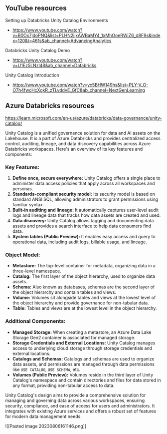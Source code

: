## YouTube resources

Setting up Databricks Unity Catalog Environments
- https://www.youtube.com/watch?v=B0Ox7jdoPNQ&list=PLHN2ijxAWBaMY4_1xMhOoeRWiZ6_d8F9s&index=120&t=461s&ab_channel=AdvancingAnalytics

Databricks Unity Catalog Demo
- https://www.youtube.com/watch?v=U1Ez5LNzl48&ab_channel=Databricks

Unity Catalog Introduction
- https://www.youtube.com/watch?v=yc5BHW149hs&list=PLY-V_O-O7h4fwcHcXgkR_zTLvddvE_GfC&ab_channel=NextGenLearning


## Azure Databricks resources

https://learn.microsoft.com/en-us/azure/databricks/data-governance/unity-catalog/

Unity Catalog is a unified governance solution for data and AI assets on the Lakehouse. It is a part of Azure Databricks and provides centralized access control, auditing, lineage, and data discovery capabilities across Azure Databricks workspaces. Here's an overview of its key features and components:

### Key Features:

1. **Define once, secure everywhere:** Unity Catalog offers a single place to administer data access policies that apply across all workspaces and personas.
2. **Standards-compliant security model:** Its security model is based on standard ANSI SQL, allowing administrators to grant permissions using familiar syntax.
3. **Built-in auditing and lineage:** It automatically captures user-level audit logs and lineage data that tracks how data assets are created and used.
4. **Data discovery:** Unity Catalog allows tagging and documenting data assets and provides a search interface to help data consumers find data.
5. **System tables (Public Preview):** It enables easy access and query to operational data, including audit logs, billable usage, and lineage.

### Object Model:

- **Metastore:** The top-level container for metadata, organizing data in a three-level namespace.
- **Catalog:** The first layer of the object hierarchy, used to organize data assets.
- **Schema:** Also known as databases, schemas are the second layer of the object hierarchy and contain tables and views.
- **Volume:** Volumes sit alongside tables and views at the lowest level of the object hierarchy and provide governance for non-tabular data.
- **Table:** Tables and views are at the lowest level in the object hierarchy.

### Additional Components:

- **Managed Storage:** When creating a metastore, an Azure Data Lake Storage Gen2 container is associated for managed storage.
- **Storage Credentials and External Locations:** Unity Catalog manages access to underlying cloud storage through storage credentials and external locations.
- **Catalogs and Schemas:** Catalogs and schemas are used to organize data assets, and permissions are managed through data permissions like `USE CATALOG`, `USE SCHEMA`, etc.
- **Volumes (Public Preview):** Volumes reside in the third layer of Unity Catalog's namespace and contain directories and files for data stored in any format, providing non-tabular access to data.

Unity Catalog's design aims to provide a comprehensive solution for managing and governing data across various workspaces, ensuring security, compliance, and ease of access for users and administrators. It integrates with existing Azure services and offers a robust set of features for modern data management needs.

![[Pasted image 20230806161146.png]]

